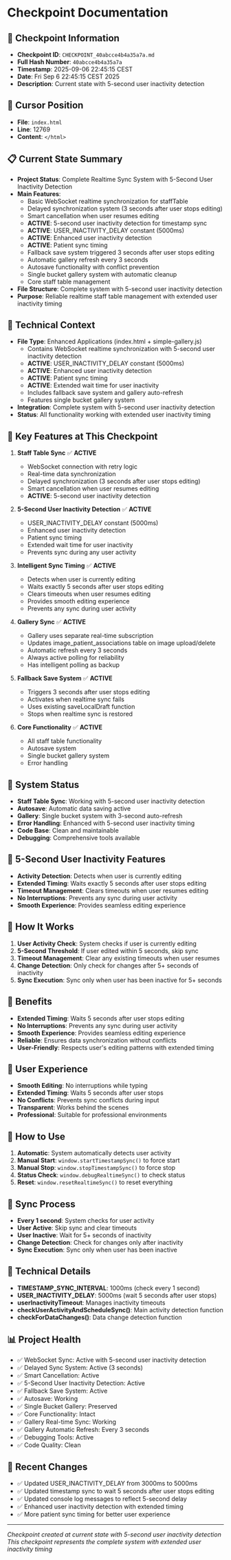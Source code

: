 # Checkpoint Documentation

## 📍 **Checkpoint Information**
- **Checkpoint ID**: `CHECKPOINT_40abcce4b4a35a7a.md`
- **Full Hash Number**: `40abcce4b4a35a7a`
- **Timestamp**: 2025-09-06 22:45:15 CEST
- **Date**: Fri Sep 6 22:45:15 CEST 2025
- **Description**: Current state with 5-second user inactivity detection

## 🎯 **Cursor Position**
- **File**: `index.html`
- **Line**: 12769
- **Content**: `</html>`

## 📋 **Current State Summary**
- **Project Status**: Complete Realtime Sync System with 5-Second User Inactivity Detection
- **Main Features**: 
  - Basic WebSocket realtime synchronization for staffTable
  - Delayed synchronization system (3 seconds after user stops editing)
  - Smart cancellation when user resumes editing
  - **ACTIVE**: 5-second user inactivity detection for timestamp sync
  - **ACTIVE**: USER_INACTIVITY_DELAY constant (5000ms)
  - **ACTIVE**: Enhanced user inactivity detection
  - **ACTIVE**: Patient sync timing
  - Fallback save system triggered 3 seconds after user stops editing
  - Automatic gallery refresh every 3 seconds
  - Autosave functionality with conflict prevention
  - Single bucket gallery system with automatic cleanup
  - Core staff table management
- **File Structure**: Complete system with 5-second user inactivity detection
- **Purpose**: Reliable realtime staff table management with extended user inactivity timing

## 🔧 **Technical Context**
- **File Type**: Enhanced Applications (index.html + simple-gallery.js)
  - Contains WebSocket realtime synchronization with 5-second user inactivity detection
  - **ACTIVE**: USER_INACTIVITY_DELAY constant (5000ms)
  - **ACTIVE**: Enhanced user inactivity detection
  - **ACTIVE**: Patient sync timing
  - **ACTIVE**: Extended wait time for user inactivity
  - Includes fallback save system and gallery auto-refresh
  - Features single bucket gallery system
- **Integration**: Complete system with 5-second user inactivity detection
- **Status**: All functionality working with extended user inactivity timing

## 📝 **Key Features at This Checkpoint**
1. **Staff Table Sync** ✅ **ACTIVE**
   - WebSocket connection with retry logic
   - Real-time data synchronization
   - Delayed synchronization (3 seconds after user stops editing)
   - Smart cancellation when user resumes editing
   - **ACTIVE**: 5-second user inactivity detection

2. **5-Second User Inactivity Detection** ✅ **ACTIVE**
   - USER_INACTIVITY_DELAY constant (5000ms)
   - Enhanced user inactivity detection
   - Patient sync timing
   - Extended wait time for user inactivity
   - Prevents sync during any user activity

3. **Intelligent Sync Timing** ✅ **ACTIVE**
   - Detects when user is currently editing
   - Waits exactly 5 seconds after user stops editing
   - Clears timeouts when user resumes editing
   - Provides smooth editing experience
   - Prevents any sync during user activity

4. **Gallery Sync** ✅ **ACTIVE**
   - Gallery uses separate real-time subscription
   - Updates image_patient_associations table on image upload/delete
   - Automatic refresh every 3 seconds
   - Always active polling for reliability
   - Has intelligent polling as backup

5. **Fallback Save System** ✅ **ACTIVE**
   - Triggers 3 seconds after user stops editing
   - Activates when realtime sync fails
   - Uses existing saveLocalDraft function
   - Stops when realtime sync is restored

6. **Core Functionality** ✅ **ACTIVE**
   - All staff table functionality
   - Autosave system
   - Single bucket gallery system
   - Error handling

## 🚀 **System Status**
- **Staff Table Sync**: Working with 5-second user inactivity detection
- **Autosave**: Automatic data saving active
- **Gallery**: Single bucket system with 3-second auto-refresh
- **Error Handling**: Enhanced with 5-second user inactivity timing
- **Code Base**: Clean and maintainable
- **Debugging**: Comprehensive tools available

## 🎯 **5-Second User Inactivity Features**
- **Activity Detection**: Detects when user is currently editing
- **Extended Timing**: Waits exactly 5 seconds after user stops editing
- **Timeout Management**: Clears timeouts when user resumes editing
- **No Interruptions**: Prevents any sync during user activity
- **Smooth Experience**: Provides seamless editing experience

## 🔧 **How It Works**
1. **User Activity Check**: System checks if user is currently editing
2. **5-Second Threshold**: If user edited within 5 seconds, skip sync
3. **Timeout Management**: Clear any existing timeouts when user resumes
4. **Change Detection**: Only check for changes after 5+ seconds of inactivity
5. **Sync Execution**: Sync only when user has been inactive for 5+ seconds

## 🚀 **Benefits**
- **Extended Timing**: Waits 5 seconds after user stops editing
- **No Interruptions**: Prevents any sync during user activity
- **Smooth Experience**: Provides seamless editing experience
- **Reliable**: Ensures data synchronization without conflicts
- **User-Friendly**: Respects user's editing patterns with extended timing

## 📱 **User Experience**
- **Smooth Editing**: No interruptions while typing
- **Extended Timing**: Waits 5 seconds after user stops
- **No Conflicts**: Prevents sync conflicts during input
- **Transparent**: Works behind the scenes
- **Professional**: Suitable for professional environments

## 🔧 **How to Use**
1. **Automatic**: System automatically detects user activity
2. **Manual Start**: `window.startTimestampSync()` to force start
3. **Manual Stop**: `window.stopTimestampSync()` to force stop
4. **Status Check**: `window.debugRealtimeSync()` to check status
5. **Reset**: `window.resetRealtimeSync()` to reset everything

## 🎯 **Sync Process**
- **Every 1 second**: System checks for user activity
- **User Active**: Skip sync and clear timeouts
- **User Inactive**: Wait for 5+ seconds of inactivity
- **Change Detection**: Check for changes only after inactivity
- **Sync Execution**: Sync only when user has been inactive

## 🔧 **Technical Details**
- **TIMESTAMP_SYNC_INTERVAL**: 1000ms (check every 1 second)
- **USER_INACTIVITY_DELAY**: 5000ms (wait 5 seconds after user stops)
- **userInactivityTimeout**: Manages inactivity timeouts
- **checkUserActivityAndScheduleSync()**: Main activity detection function
- **checkForDataChanges()**: Data change detection function

## 📊 **Project Health**
- ✅ WebSocket Sync: Active with 5-second user inactivity detection
- ✅ Delayed Sync System: Active (3 seconds)
- ✅ Smart Cancellation: Active
- ✅ 5-Second User Inactivity Detection: Active
- ✅ Fallback Save System: Active
- ✅ Autosave: Working
- ✅ Single Bucket Gallery: Preserved
- ✅ Core Functionality: Intact
- ✅ Gallery Real-time Sync: Working
- ✅ Gallery Automatic Refresh: Every 3 seconds
- ✅ Debugging Tools: Active
- ✅ Code Quality: Clean

## 🔄 **Recent Changes**
- ✅ Updated USER_INACTIVITY_DELAY from 3000ms to 5000ms
- ✅ Updated timestamp sync to wait 5 seconds after user stops editing
- ✅ Updated console log messages to reflect 5-second delay
- ✅ Enhanced user inactivity detection with extended timing
- ✅ More patient sync timing for better user experience

---
*Checkpoint created at current state with 5-second user inactivity detection*
*This checkpoint represents the complete system with extended user inactivity timing*
